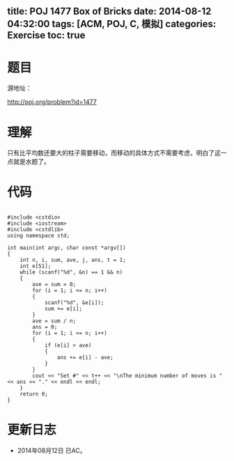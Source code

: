 ﻿title: POJ 1477 Box of Bricks
date: 2014-08-12 04:32:00
tags: [ACM, POJ, C, 模拟]
categories: Exercise
toc: true
---
# 题目
源地址：

http://poj.org/problem?id=1477

# 理解
只有比平均数还要大的柱子需要移动，而移动的具体方式不需要考虑，明白了这一点就是水题了。

<!-- more -->
# 代码
```

#include <cstdio>
#include <iostream>
#include <cstdlib>
using namespace std;

int main(int argc, char const *argv[])
{
    int n, i, sum, ave, j, ans, t = 1;
    int e[51];
    while (scanf("%d", &n) == 1 && n)
    {
        ave = sum = 0;
        for (i = 1; i <= n; i++)
        {
            scanf("%d", &e[i]);
            sum += e[i];
        }
        ave = sum / n;
        ans = 0;
        for (i = 1; i <= n; i++)
        {
            if (e[i] > ave)
            {
                ans += e[i] - ave;
            }
        }
        cout << "Set #" << t++ << "\nThe minimum number of moves is " << ans << "." << endl << endl;
    }
    return 0;
}
```
	
# 更新日志
- 2014年08月12日 已AC。